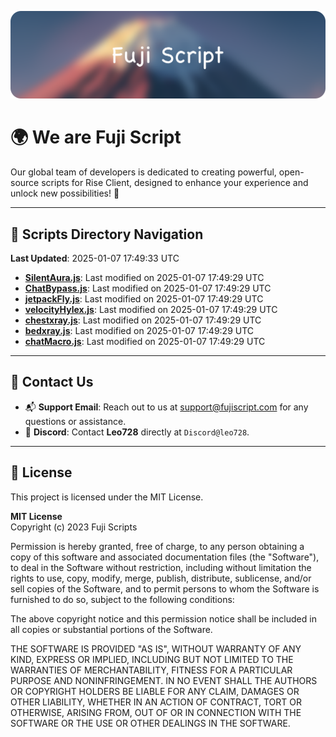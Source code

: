 ![Banner](.github/b.webp)

# 🌍 **We are Fuji Script**

Our global team of developers is dedicated to creating powerful, open-source scripts for Rise Client, designed to enhance your experience and unlock new possibilities! 🌟

---
<!-- SCRIPTS_NAVIGATION_START -->
## 📂 **Scripts Directory Navigation**

**Last Updated**: 2025-01-07 17:49:33 UTC

- **[SilentAura.js](scripts/SilentAura.js)**: Last modified on 2025-01-07 17:49:29 UTC
- **[ChatBypass.js](scripts/ChatBypass.js)**: Last modified on 2025-01-07 17:49:29 UTC
- **[jetpackFly.js](scripts/jetpackFly.js)**: Last modified on 2025-01-07 17:49:29 UTC
- **[velocityHylex.js](scripts/velocityHylex.js)**: Last modified on 2025-01-07 17:49:29 UTC
- **[chestxray.js](scripts/chestxray.js)**: Last modified on 2025-01-07 17:49:29 UTC
- **[bedxray.js](scripts/bedxray.js)**: Last modified on 2025-01-07 17:49:29 UTC
- **[chatMacro.js](scripts/chatMacro.js)**: Last modified on 2025-01-07 17:49:29 UTC

<!-- SCRIPTS_NAVIGATION_END -->

---

## 💬 **Contact Us**  
- 📬 **Support Email**: Reach out to us at [support@fujiscript.com](mailto:support@fujiscript.com) for any questions or assistance.  
- 💬 **Discord**: Contact **Leo728** directly at `Discord@leo728`.

---

## 📜 **License**

This project is licensed under the MIT License.  

**MIT License**  
Copyright (c) 2023 Fuji Scripts  

Permission is hereby granted, free of charge, to any person obtaining a copy of this software and associated documentation files (the "Software"), to deal in the Software without restriction, including without limitation the rights to use, copy, modify, merge, publish, distribute, sublicense, and/or sell copies of the Software, and to permit persons to whom the Software is furnished to do so, subject to the following conditions:  

The above copyright notice and this permission notice shall be included in all copies or substantial portions of the Software.  

THE SOFTWARE IS PROVIDED "AS IS", WITHOUT WARRANTY OF ANY KIND, EXPRESS OR IMPLIED, INCLUDING BUT NOT LIMITED TO THE WARRANTIES OF MERCHANTABILITY, FITNESS FOR A PARTICULAR PURPOSE AND NONINFRINGEMENT. IN NO EVENT SHALL THE AUTHORS OR COPYRIGHT HOLDERS BE LIABLE FOR ANY CLAIM, DAMAGES OR OTHER LIABILITY, WHETHER IN AN ACTION OF CONTRACT, TORT OR OTHERWISE, ARISING FROM, OUT OF OR IN CONNECTION WITH THE SOFTWARE OR THE USE OR OTHER DEALINGS IN THE SOFTWARE.  
